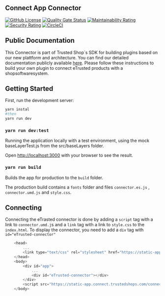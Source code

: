 ## Connect App Connector
[![GitHub License](https://img.shields.io/badge/license-MIT-lightgrey.svg)](https://github.com/trustedshops-public/connect-app-connector/blob/main/LICENSE)
[![Quality Gate Status](https://sonarcloud.io/api/project_badges/measure?project=trustedshops-public_connect-app-connector&metric=alert_status)](https://sonarcloud.io/summary/new_code?id=trustedshops-public_connect-app-connector)
[![Maintainability Rating](https://sonarcloud.io/api/project_badges/measure?project=trustedshops-public_connect-app-connector&metric=sqale_rating)](https://sonarcloud.io/summary/new_code?id=trustedshops-public_connect-app-connector)
[![Security Rating](https://sonarcloud.io/api/project_badges/measure?project=trustedshops-public_connect-app-connector&metric=security_rating)](https://sonarcloud.io/summary/new_code?id=trustedshops-public_connect-app-connector)
[![CircleCI](https://circleci.com/gh/trustedshops/connect-etrusted-app-spike.svg?style=svg&circle-token=51d72e86b87f9bbe9a8dab15a236d21d1418bf8d)](https://app.circleci.com/pipelines/github/trustedshops/connect-etrusted-app-spike)

## Public Documentation
This Connector is part of Trusted Shop´s SDK for building plugins based on our new plattform and architecture. You can find our detailed documentation publicly available [here](https://developers.etrusted.com/solutions/newgen-sdk/introduction.html). Please follow these instructions to build your own plugin to connect eTrusted products with a shopsoftwaresystem.

## Getting Started

First, run the development server:

```bash
yarn instal
#then
yarn run dev

```
### `yarn run dev:test`

Running the application locally with a test environment, using the mock baseLayerTest.js from the src/baseLayers folder.

Open [http://localhost:3000](http://localhost:3000) with your browser to see the result.

### `yarn run build`

Builds the app for production to the `build` folder.

The production build contains a `fonts` folder and files `connector.es.js` , `connector.umd.js` and `style.css`.

## Connecting

Connecting the eTrasted connector is done by adding a `script` tag with a link to `connector.umd.j`s and a `link` tag with a link to `style.css` to the `index.html`.
To display the connector, you need to add a `div` tag with `id="eTrusted-connector"`


```js 
    <head>
        ...
        <link type="text/css" rel="stylesheet" href="https://static-app.connect.trustedshops.com/connector/style.css">
    </head>
    <body>
        <div id="app">
            ...
            <div id="eTrusted-connector"></div>
        </div>
        <script src="https://static-app.connect.trustedshops.com/connector/connector.umd.js"></script>
    </body>
```
